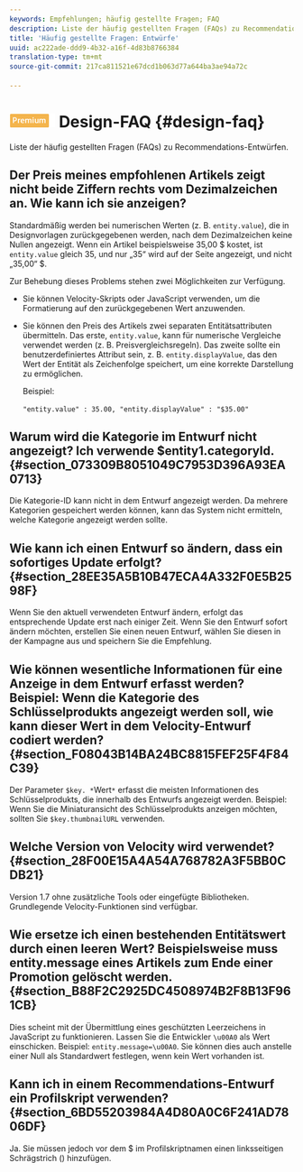 ```yaml
---
keywords: Empfehlungen; häufig gestellte Fragen; FAQ
description: Liste der häufig gestellten Fragen (FAQs) zu Recommendations-Entwürfen.
title: 'Häufig gestellte Fragen: Entwürfe'
uuid: ac222ade-ddd9-4b32-a16f-4d83b8766384
translation-type: tm+mt
source-git-commit: 217ca811521e67dcd1b063d77a644ba3ae94a72c

---
```



# ![PREMIUM](/help/assets/premium.png) Design-FAQ {#design-faq}

Liste der häufig gestellten Fragen (FAQs) zu Recommendations-Entwürfen.

## Der Preis meines empfohlenen Artikels zeigt nicht beide Ziffern rechts vom Dezimalzeichen an. Wie kann ich sie anzeigen?

Standardmäßig werden bei numerischen Werten (z. B. `entity.value`), die in Designvorlagen zurückgegebenen werden, nach dem Dezimalzeichen keine Nullen angezeigt. Wenn ein Artikel beispielsweise 35,00 $ kostet, ist `entity.value` gleich 35, und nur „35“ wird auf der Seite angezeigt, und nicht „35,00“ $.

Zur Behebung dieses Problems stehen zwei Möglichkeiten zur Verfügung.

* Sie können Velocity-Skripts oder JavaScript verwenden, um die Formatierung auf den zurückgegebenen Wert anzuwenden.

* Sie können den Preis des Artikels zwei separaten Entitätsattributen übermitteln. Das erste, `entity.value`, kann für numerische Vergleiche verwendet werden (z. B. Preisvergleichsregeln). Das zweite sollte ein benutzerdefiniertes Attribut sein, z. B. `entity.displayValue`, das den Wert der Entität als Zeichenfolge speichert, um eine korrekte Darstellung zu ermöglichen.

   Beispiel:

   `"entity.value" : 35.00, "entity.displayValue" : "$35.00"`

## Warum wird die Kategorie im Entwurf nicht angezeigt? Ich verwende $entity1.categoryId. {#section_073309B8051049C7953D396A93EA0713}

Die Kategorie-ID kann nicht in dem Entwurf angezeigt werden. Da mehrere Kategorien gespeichert werden können, kann das System nicht ermitteln, welche Kategorie angezeigt werden sollte.

## Wie kann ich einen Entwurf so ändern, dass ein sofortiges Update erfolgt?  {#section_28EE35A5B10B47ECA4A332F0E5B2598F}

Wenn Sie den aktuell verwendeten Entwurf ändern, erfolgt das entsprechende Update erst nach einiger Zeit. Wenn Sie den Entwurf sofort ändern möchten, erstellen Sie einen neuen Entwurf, wählen Sie diesen in der Kampagne aus und speichern Sie die Empfehlung.

## Wie können wesentliche Informationen für eine Anzeige in dem Entwurf erfasst werden? Beispiel: Wenn die Kategorie des Schlüsselprodukts angezeigt werden soll, wie kann dieser Wert in dem Velocity-Entwurf codiert werden?  {#section_F08043B14BA24BC8815FEF25F4F84C39}

Der Parameter `$key. *`Wert`*` erfasst die meisten Informationen des Schlüsselprodukts, die innerhalb des Entwurfs angezeigt werden. Beispiel: Wenn Sie die Miniaturansicht des Schlüsselprodukts anzeigen möchten, sollten Sie `$key.thumbnailURL` verwenden.

## Welche Version von Velocity wird verwendet? {#section_28F00E15A4A54A768782A3F5BB0CDB21}

Version 1.7 ohne zusätzliche Tools oder eingefügte Bibliotheken. Grundlegende Velocity-Funktionen sind verfügbar.

## Wie ersetze ich einen bestehenden Entitätswert durch einen leeren Wert? Beispielsweise muss entity.message eines Artikels zum Ende einer Promotion gelöscht werden. {#section_B88F2C2925DC4508974B2F8B13F961CB}

Dies scheint mit der Übermittlung eines geschützten Leerzeichens in JavaScript zu funktionieren. Lassen Sie die Entwickler `\u00A0` als Wert einschicken. Beispiel: `entity.message=\u00A0`. Sie können dies auch anstelle einer Null als Standardwert festlegen, wenn kein Wert vorhanden ist.

## Kann ich in einem Recommendations-Entwurf ein Profilskript verwenden? {#section_6BD55203984A4D80A0C6F241AD7806DF}

Ja. Sie müssen jedoch vor dem $ im Profilskriptnamen einen linksseitigen Schrägstrich (\) hinzufügen.
